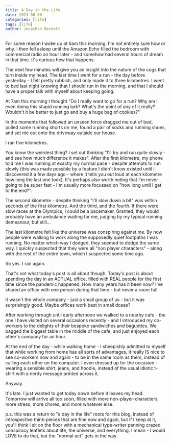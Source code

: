 ```yaml
---
title: A Day in the Life
date: 2023-08-08
categories: [life]
tags: [life]
author: Jonathan Beckett
---
```


For some reason I woke up at 6am this morning. I'm not entirely sure how or why. I then fell asleep until the Amazon Echo filled the bedroom with commercial radio an hour later - and somehow had several hours of dream in that time. It's curious how that happens.

The next few minutes will give you an insight into the nature of the cogs that turn inside my head. The last time I went for a run - the day before yesterday - I felt pretty rubbish, and only made it to three kilometres. I went to bed last night knowing that I should run in the morning, and that I should have a proper talk with myself about keeping going.

At 7am this morning I thought "Do I really want to go for a run? Why am I even doing this stupid running lark? What's the point of any of it really? Wouldn't it be better to just go and buy a huge bag of cookies?"

In the moments that followed an unseen force dragged me out of bed, pulled some running shorts on me, found a pair of socks and running shoes, and set me out onto the driveway outside our house.

I ran five kilometres.

You know the weirdest thing? I set out thinking "I'll try and run quite slowly - and see how much difference it makes". After the first kilometre, my phone told me I was running at exactly my normal pace - despite attempts to run slowly (this was made possible by a feature I didn't know existed until I discovered it a few days ago - where it tells you out loud at each kilometre how long the last one took). It's perhaps also worth noting that I'm never going to be super fast - I'm usually more focussed on "how long until I get to the end?".

The second kilometre - despite thinking "I'll slow down a bit" was within seconds of the first kilometre. And the third, and the fourth. If there were slow races at the Olympics, I could be a pacemaker. Granted, they would probably have an ambulance waiting for me, judging by my typical running demeanour, but still...

The last kilometre felt like the universe was conspiring against me. By now people were walking to work along the supposedly quiet footpaths I was running. No matter which way I dodged, they seemed to dodge the same way. I quickly suspected that they were all "non player characters" - along with the rest of the entire town, which I suspected some time ago.

So yes. I ran again.

That's not what today's post is all about though. Today's post is about spending the day in an ACTUAL office, filled with REAL people for the first time since the pandemic happened. How many years has it been now? I've shared an office with one person during that time - but never a room full.

It wasn't the whole company - just a small group of us - but it was surprisingly good. Maybe offices work best in small doses?

After working through until early afternoon we walked to a nearby cafe - the one I have visited on several occasions recently - and I introduced my co-workers to the delights of their bespoke sandwiches and baguettes. We bagged the biggest table in the middle of the cafe, and just enjoyed each other's company for an hour.

At the end of the day - while walking home - I sheepishly admitted to myself that while working from home has all sorts of advantages, it really IS nice to see co-workers now and again - to be in the same room as them, instead of calling each other on the computer. I even dressed up for the occasion - wearing a sensible shirt, jeans, and hoodie, instead of the usual idiotic t-shirt with a nerdy message printed across it.

Anyway.

It's late. I just wanted to get today down before it leaves my head. Tomorrow will arrive all too soon, filled with more non-player-characters, more stress, more chores, and more whatever else.

p.s. this was a return to "a day in the life" roots for this blog, instead of introspective think-pieces that are fine now and again, but if I keep at it, you'll think I sit on the floor with a mechanical type-writer penning crazed conspiracy leaflets about life, the universe, and everything. I mean - I would LOVE to do that, but the "normal act" gets in the way.